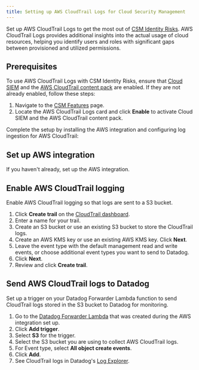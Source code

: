 ```yaml
---
title: Setting up AWS CloudTrail Logs for Cloud Security Management
---
```


Set up AWS CloudTrail Logs to get the most out of [CSM Identity Risks][1]. AWS CloudTrail Logs provides additional insights into the actual usage of cloud resources, helping you identify users and roles with significant gaps between provisioned and utilized permissions.

## Prerequisites

To use AWS CloudTrail Logs with CSM Identity Risks, ensure that [Cloud SIEM][2] and the [AWS CloudTrail content pack][3] are enabled. If they are not already enabled, follow these steps:

1. Navigate to the [CSM Features][7] page.
1. Locate the AWS CloudTrail Logs card and click **Enable** to activate Cloud SIEM and the AWS CloudTrail content pack.

Complete the setup by installing the AWS integration and configuring log ingestion for AWS CloudTrail:

## Set up AWS integration

If you haven't already, set up the AWS integration.

## Enable AWS CloudTrail logging

Enable AWS CloudTrail logging so that logs are sent to a S3 bucket.

1. Click **Create trail** on the [CloudTrail dashboard][4].
2. Enter a name for your trail.
3. Create an S3 bucket or use an existing S3 bucket to store the CloudTrail logs. 
4. Create an AWS KMS key or use an existing AWS KMS key. Click **Next**.
5. Leave the event type with the default management read and write events, or choose additional event types you want to send to Datadog. 
6. Click **Next**.
7. Review and click **Create trail**.

## Send AWS CloudTrail logs to Datadog

Set up a trigger on your Datadog Forwarder Lambda function to send CloudTrail logs stored in the S3 bucket to Datadog for monitoring.

1. Go to the [Datadog Forwarder Lambda][5] that was created during the AWS integration set up.
2. Click **Add trigger**.
3. Select **S3** for the trigger.
4. Select the S3 bucket you are using to collect AWS CloudTrail logs. 
5. For Event type, select **All object create events**.
6. Click **Add**.
7. See CloudTrail logs in Datadog's [Log Explorer][6].

[1]: /security/cloud_security_management/identity_risks
[2]: /security/cloud_siem/
[3]: /security/cloud_siem/content_packs#aws-cloudtrail
[4]: https://console.aws.amazon.com/cloudtrail/home
[5]: https://console.aws.amazon.com/lambda/home
[6]: https://app.datadoghq.com/logs?query=service%3Acloudtrail
[7]: https://app.datadoghq.com/security/configuration/csm/features